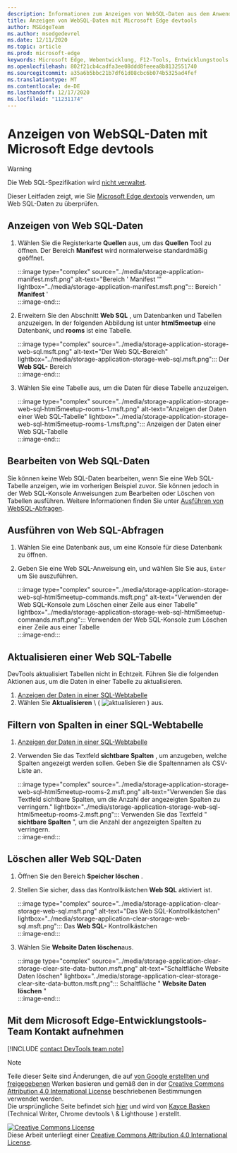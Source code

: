 ```yaml
---
description: Informationen zum Anzeigen von WebSQL-Daten aus dem Anwendungs Panel von Microsoft Edge devtools
title: Anzeigen von WebSQL-Daten mit Microsoft Edge devtools
author: MSEdgeTeam
ms.author: msedgedevrel
ms.date: 12/11/2020
ms.topic: article
ms.prod: microsoft-edge
keywords: Microsoft Edge, Webentwicklung, F12-Tools, Entwicklungstools
ms.openlocfilehash: 802f21cb4cadfa3ee08ddd8feeea8b8132551740
ms.sourcegitcommit: a35a6b5bbc21b7df61d08cbc6b074b5325ad4fef
ms.translationtype: MT
ms.contentlocale: de-DE
ms.lasthandoff: 12/17/2020
ms.locfileid: "11231174"
---
```

<!-- Copyright Kayce Basques 

   Licensed under the Apache License, Version 2.0 (the "License");
   you may not use this file except in compliance with the License.
   You may obtain a copy of the License at

       https://www.apache.org/licenses/LICENSE-2.0

   Unless required by applicable law or agreed to in writing, software
   distributed under the License is distributed on an "AS IS" BASIS,
   WITHOUT WARRANTIES OR CONDITIONS OF ANY KIND, either express or implied.
   See the License for the specific language governing permissions and
   limitations under the License.  -->

# Anzeigen von WebSQL-Daten mit Microsoft Edge devtools  

> [!WARNING]
> Die Web SQL-Spezifikation wird [nicht verwaltet][W3CWebSQLStatus].  

Dieser Leitfaden zeigt, wie Sie [Microsoft Edge devtools][MicrosoftEdgeDevTools] verwenden, um Web SQL-Daten zu überprüfen.  

## Anzeigen von Web SQL-Daten  

1.  Wählen Sie die Registerkarte **Quellen** aus, um das **Quellen** Tool zu öffnen.  Der Bereich **Manifest** wird normalerweise standardmäßig geöffnet.  
    
    :::image type="complex" source="../media/storage-application-manifest.msft.png" alt-text="Bereich ' Manifest '" lightbox="../media/storage-application-manifest.msft.png":::
       Bereich ' **Manifest** '  
    :::image-end:::  
    
1.  Erweitern Sie den Abschnitt **Web SQL** , um Datenbanken und Tabellen anzuzeigen.  In der folgenden Abbildung ist unter **html5meetup** eine Datenbank, und **rooms** ist eine Tabelle.  
    
    :::image type="complex" source="../media/storage-application-storage-web-sql.msft.png" alt-text="Der Web SQL-Bereich" lightbox="../media/storage-application-storage-web-sql.msft.png":::
       Der **Web SQL-** Bereich  
    :::image-end:::  
    
1.  Wählen Sie eine Tabelle aus, um die Daten für diese Tabelle anzuzeigen.  
    
    :::image type="complex" source="../media/storage-application-storage-web-sql-html5meetup-rooms-1.msft.png" alt-text="Anzeigen der Daten einer Web SQL-Tabelle" lightbox="../media/storage-application-storage-web-sql-html5meetup-rooms-1.msft.png":::
       Anzeigen der Daten einer Web SQL-Tabelle  
    :::image-end:::  
    
## Bearbeiten von Web SQL-Daten  

Sie können keine Web SQL-Daten bearbeiten, wenn Sie eine Web SQL-Tabelle anzeigen, wie im vorherigen Beispiel zuvor.  Sie können jedoch in der Web SQL-Konsole Anweisungen zum Bearbeiten oder Löschen von Tabellen ausführen.  Weitere Informationen finden Sie unter [Ausführen von WebSQL-Abfragen](#run-web-sql-queries).  

## Ausführen von Web SQL-Abfragen  

1.  Wählen Sie eine Datenbank aus, um eine Konsole für diese Datenbank zu öffnen.  
1.  Geben Sie eine Web SQL-Anweisung ein, und wählen Sie Sie aus, `Enter` um Sie auszuführen.  
    
    :::image type="complex" source="../media/storage-application-storage-web-sql-html5meetup-commands.msft.png" alt-text="Verwenden der Web SQL-Konsole zum Löschen einer Zeile aus einer Tabelle" lightbox="../media/storage-application-storage-web-sql-html5meetup-commands.msft.png":::
       Verwenden der Web SQL-Konsole zum Löschen einer Zeile aus einer Tabelle  
    :::image-end:::  
    
## Aktualisieren einer Web SQL-Tabelle  

DevTools aktualisiert Tabellen nicht in Echtzeit.  Führen Sie die folgenden Aktionen aus, um die Daten in einer Tabelle zu aktualisieren.  

1.  [Anzeigen der Daten in einer SQL-Webtabelle](#view-web-sql-data)  
1.  Wählen Sie **Aktualisieren** \ ( ![ aktualisieren ][ImageRefreshIcon] \) aus.  
    
## Filtern von Spalten in einer SQL-Webtabelle  

1.  [Anzeigen der Daten in einer SQL-Webtabelle](#view-web-sql-data)  
1.  Verwenden Sie das Textfeld **sichtbare Spalten** , um anzugeben, welche Spalten angezeigt werden sollen.  Geben Sie die Spaltennamen als CSV-Liste an.  
    
    :::image type="complex" source="../media/storage-application-storage-web-sql-html5meetup-rooms-2.msft.png" alt-text="Verwenden Sie das Textfeld sichtbare Spalten, um die Anzahl der angezeigten Spalten zu verringern." lightbox="../media/storage-application-storage-web-sql-html5meetup-rooms-2.msft.png":::
       Verwenden Sie das Textfeld " **sichtbare Spalten** ", um die Anzahl der angezeigten Spalten zu verringern.  
    :::image-end:::  
    
## Löschen aller Web SQL-Daten  

1.  Öffnen Sie den Bereich **Speicher löschen** .  
1.  Stellen Sie sicher, dass das Kontrollkästchen **Web SQL** aktiviert ist.  
    
    :::image type="complex" source="../media/storage-application-clear-storage-web-sql.msft.png" alt-text="Das Web SQL-Kontrollkästchen" lightbox="../media/storage-application-clear-storage-web-sql.msft.png":::
       Das **Web SQL-** Kontrollkästchen  
    :::image-end:::  
    
1.  Wählen Sie **Website Daten löschen**aus.  
    
    :::image type="complex" source="../media/storage-application-clear-storage-clear-site-data-button.msft.png" alt-text="Schaltfläche Website Daten löschen" lightbox="../media/storage-application-clear-storage-clear-site-data-button.msft.png":::
       Schaltfläche " **Website Daten löschen** "  
    :::image-end:::  
    
## Mit dem Microsoft Edge-Entwicklungstools-Team Kontakt aufnehmen  

[!INCLUDE [contact DevTools team note](../includes/contact-devtools-team-note.md)]  

<!-- image links -->  

[ImageRefreshIcon]: ../media/refresh-icon.msft.png  

<!-- links -->  

[MicrosoftEdgeDevTools]: ../../devtools-guide-chromium/index.md "Microsoft Edge (Chrom)-Entwickler Tools | Microsoft docs"  

[W3CWebSQLStatus]: https://w3.org/TR/webdatabase/#status-of-this-document "Web SQL-Datenbank | W3C"  

> [!NOTE]
> Teile dieser Seite sind Änderungen, die auf [von Google erstellten und freigegebenen][GoogleSitePolicies] Werken basieren und gemäß den in der [Creative Commons Attribution 4.0 International License][CCA4IL] beschriebenen Bestimmungen verwendet werden.  
> Die ursprüngliche Seite befindet sich [hier](https://developers.google.com/web/tools/chrome-devtools/storage/websql) und wird von [Kayce Basken][KayceBasques] (Technical Writer, Chrome devtools \ & Lighthouse \) erstellt.  

[![Creative Commons License][CCby4Image]][CCA4IL]  
Diese Arbeit unterliegt einer [Creative Commons Attribution 4.0 International License][CCA4IL].  

[CCA4IL]: https://creativecommons.org/licenses/by/4.0  
[CCby4Image]: https://i.creativecommons.org/l/by/4.0/88x31.png  
[GoogleSitePolicies]: https://developers.google.com/terms/site-policies  
[KayceBasques]: https://developers.google.com/web/resources/contributors/kaycebasques  

